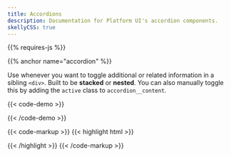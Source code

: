 ```yaml
---
title: Accordions
description: Documentation for Platform UI's accordion components.
skellyCSS: true
---
```


{{% requires-js %}}

{{% anchor name="accordion" %}}

Use whenever you want to toggle additional or related information in a sibling `<div>`. Built to be **stacked** or **nested**. You can also manually toggle this by adding the `active` class to `accordion__content`.

{{< code-demo >}}
<div class="accordion">
  <a href="#" aria-label="Demo Accordion" class="accordion__header px-3 py-3 flex--justify-between flex--align-center">
    <span class="skeleton skeleton--sm mb-0 mr-2" data-color="var(--light)" role="presentation"></span>
    <i class="pi-angle-down accordion__icon text--med-blue"></i>
  </a>
  <div class="accordion__content px-3 py-3">
    <p class="skeleton" data-lines="6" role="presentation"></p>
  </div>
</div>
{{< /code-demo >}}

{{< code-markup >}}
{{< highlight html >}}
<div class="accordion">
  <a href="#" class="accordion__header">
    <!-- Accordion header goes here! -->
  </a>
  <div class="accordion__content">
    <!-- Accordion content goes here! -->
  </div>
</div>
{{< /highlight >}} 
{{< /code-markup >}}
